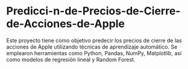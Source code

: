 # Predicci-n-de-Precios-de-Cierre-de-Acciones-de-Apple
Este proyecto tiene como objetivo predecir los precios de cierre de las acciones de Apple utilizando técnicas de aprendizaje automático. Se emplearon herramientas como Python, Pandas, NumPy, Matplotlib, así como modelos de regresión lineal y Random Forest.

